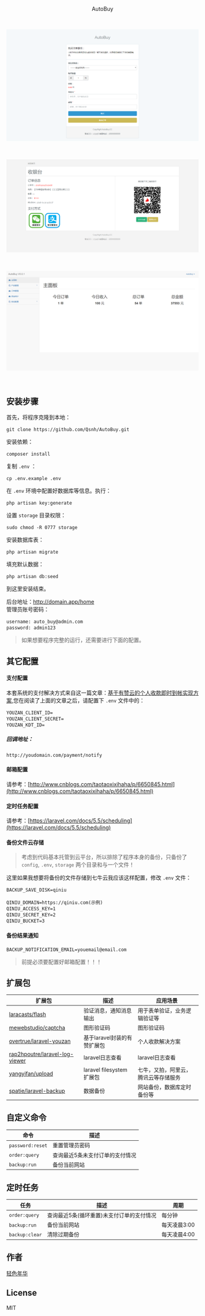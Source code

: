 <p align="center">AutoBuy<p>
<br>
<p align="center"><img src="public/thumbs/index.png"></p>
<br>
<p align="center"><img src="public/thumbs/payment.png"></p>
<br>
<p align="center"><img src="public/thumbs/admin.png"></p>
<br>


## 安装步骤

首先，将程序克隆到本地：

```
git clone https://github.com/Qsnh/AutoBuy.git
```

安装依赖：

```
composer install
```

复制 `.env` ：

```
cp .env.example .env
```

在 `.env` 环境中配置好数据库等信息。执行：

```
php artisan key:generate
```

设置 `storage` 目录权限：

```
sudo chmod -R 0777 storage
```

安装数据库表：

```
php artisan migrate
```

填充默认数据：

```
php artisan db:seed
```

到这里安装结束。
  
后台地址：http://domain.app/home  
管理员账号密码：  

```
username: auto_buy@admin.com
password: admin123
```

> 如果想要程序完整的运行，还需要进行下面的配置。

## 其它配置

#### 支付配置 

本套系统的支付解决方式来自这一篇文章：[基于有赞云的个人收款即时到帐实现方案](https://laravel-china.org/articles/7014/real-time-account-implementation-scheme-based-on-personal-receipts-with-praise-clouds),您在阅读了上面的文章之后，请配置下 `.env` 文件中的：

```
YOUZAN_CLIENT_ID=
YOUZAN_CLIENT_SECRET=
YOUZAN_KDT_ID=
```

##### 回调地址：

```
http://youdomain.com/payment/notify
```

#### 邮箱配置

请参考：[http://www.cnblogs.com/taotaoxixihaha/p/6650845.html](http://www.cnblogs.com/taotaoxixihaha/p/6650845.html)

#### 定时任务配置

请参考：[https://laravel.com/docs/5.5/scheduling](https://laravel.com/docs/5.5/scheduling)

#### 备份文件云存储

> 考虑到代码基本托管到云平台，所以排除了程序本身的备份，只备份了 `config`, `.env`, `storage` 两个目录和与一个文件！

这里如果我想要将备份的文件存储到七牛云我应该这样配置，修改 `.env` 文件：

```
BACKUP_SAVE_DISK=qiniu

QINIU_DOMAIN=https://qiniu.com(示例)
QINIU_ACCESS_KEY=1
QINIU_SECRET_KEY=2
QINIU_BUCKET=3
```

#### 备份结果通知

```
BACKUP_NOTIFICATION_EMAIL=youemail@email.com
```

> 前提必须要配置好邮箱配置！！！

## 扩展包

| 扩展包 | 描述 | 应用场景 |
| --- | --- | --- |
| [laracasts/flash](https://github.com/laracasts/flash) | 验证消息，通知消息输出 | 用于表单验证，业务逻辑验证等 |
| [mewebstudio/captcha](https://github.com/mewebstudio/captcha) | 图形验证码 | 图形验证码 |
| [overtrue/laravel-youzan](https://github.com/overtrue/laravel-youzan) | 基于laravel封装的有赞扩展包 | 个人收款解决方案 |
| [rap2hpoutre/laravel-log-viewer](https://github.com/rap2hpoutre/laravel-log-viewer) | laravel日志查看 | laravel日志查看 |
| [yangyifan/upload](https://github.com/yangyifan/upload) | laravel filesystem扩展包 | 七牛，又拍，阿里云，腾讯云等存储服务 |
| [spatie/laravel-backup](https://github.com/spatie/laravel-backup) | 数据备份 | 网站备份，数据库定时备份等 |

## 自定义命令

| 命令 | 描述 |
| --- | --- |
| `password:reset` | 重置管理员密码 |
| `order:query` | 查询最近5条未支付订单的支付情况 |
| `backup:run` | 备份当前网站 |

## 定时任务

| 任务 | 描述 | 周期 |
| --- | --- | --- |
| `order:query` | 查询最近5条(循环重置)未支付订单的支付情况 | 每分钟 |
| `backup:run` | 备份当前网站 | 每天凌晨3:00 |
| `backup:clear` | 清除过期备份 | 每天凌晨4:00 |


## 作者

[轻色年华](https://github.com/Qsnh)

## License

MIT

